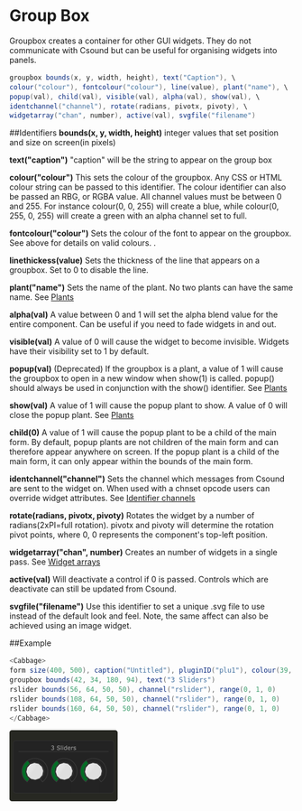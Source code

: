 # Group Box

Groupbox creates a container for other GUI widgets. They do not communicate with Csound but can be useful for organising widgets into panels.

```csharp
groupbox bounds(x, y, width, height), text("Caption"), \
colour("colour"), fontcolour("colour"), line(value), plant("name"), \
popup(val), child(val), visible(val), alpha(val), show(val), \
identchannel("channel"), rotate(radians, pivotx, pivoty), \
widgetarray("chan", number), active(val), svgfile("filename")
```
<!--(End of syntax)/-->

##Identifiers
**bounds(x, y, width, height)** integer values that set position and size on screen(in pixels)

**text("caption")** "caption" will be the string to appear on the group box

**colour("colour")** This sets the colour of the groupbox. Any CSS or HTML colour string can be passed to this identifier. The colour identifier can also be passed an RBG, or RGBA value. All channel values must be between 0 and 255. For instance colour(0, 0, 255) will create a blue, while colour(0, 255, 0, 255) will create a green with an alpha channel set to full.  

**fontcolour("colour")** Sets the colour of the font to appear on the groupbox. See above for details on valid colours. .

**linethickess(value)** Sets the thickness of the line that appears on a groupbox. Set to 0 to disable the line. 

**plant("name")** Sets the name of the plant. No two plants can have the same name. See [Plants](./plants.md)

**alpha(val)** A value between 0 and 1 will set the alpha blend value for the entire component. Can be useful if you need to fade widgets in and out. 

**visible(val)** A value of 0 will cause the widget to become invisible. Widgets have their visibility set to 1 by default. 

**popup(val)** (Deprecated) If the groupbox is a plant, a value of 1 will cause the groupbox to open in a new window when show(1) is called. popup() should always be used in conjunction with the show() identifier. See [Plants](./plants.md)

**show(val)** A value of 1 will cause the popup plant to show. A value of 0 will close the popup plant. See [Plants](./plants.md)

**child(0)** A value of 1 will cause the popup plant to be a child of the main form. By default, popup plants are not children of the main form and can therefore appear anywhere on screen. If the popup plant is a child of the main form, it can only appear within the bounds of the main form. 

**identchannel("channel")** Sets the channel which messages from Csound are sent to the widget on. When used with a chnset opcode users can override widget attributes. See [Identifier channels](./identchannels.md)  

**rotate(radians, pivotx, pivoty)** Rotates the widget by a number of radians(2xPI=full rotation). pivotx and pivoty will determine the rotation pivot points, where 0, 0 represents the component's top-left position. 

**widgetarray("chan", number)** Creates an number of widgets in a single pass. See [Widget arrays](./widget_arrays.md)

**active(val)** Will deactivate a control if 0 is passed. Controls which are deactivate can still be updated from Csound.

**svgfile("filename")** Use this identifier to set a unique .svg file to use instead of the default look and feel. Note, the same affect can also be achieved using an image widget. 
<!--(End of identifiers)/-->

##Example
```csharp
<Cabbage>
form size(400, 500), caption("Untitled"), pluginID("plu1"), colour(39, 40, 34)
groupbox bounds(42, 34, 180, 94), text("3 Sliders")
rslider bounds(56, 64, 50, 50), channel("rslider"), range(0, 1, 0)
rslider bounds(108, 64, 50, 50), channel("rslider"), range(0, 1, 0)
rslider bounds(160, 64, 50, 50), channel("rslider"), range(0, 1, 0)
</Cabbage>
```

![](images/groupBoxExample.png)